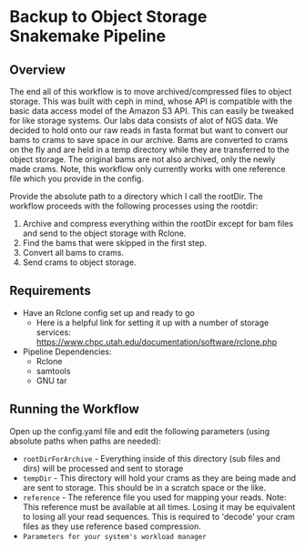 # Backup to Object Storage Snakemake Pipeline

## Overview
The end all of this workflow is to move archived/compressed files to object storage. This was built with ceph in mind, whose API is compatible with the basic data access model of the Amazon S3 API. This can easily be tweaked for like storage systems. Our labs data consists of alot of NGS data. We decided to hold onto our raw reads in fasta format but want to convert our bams to crams to save space in our archive. Bams are converted to crams on the fly and are held in a temp directory while they are transferred to the object storage. The original bams are not also archived, only the newly made crams. Note, this workflow only currently works with one reference file which you provide in the config.


Provide the absolute path to a directory which I call the rootDir. The workflow proceeds with the following processes using the rootdir:

1. Archive and compress everything within the rootDir except for bam files and send to the object storage with Rclone.
2. Find the bams that were skipped in the first step.
3. Convert all bams to crams.
4. Send crams to object storage.

## Requirements

* Have an Rclone config set up and ready to go
  * Here is a helpful link for setting it up with a number of storage services: https://www.chpc.utah.edu/documentation/software/rclone.php 
* Pipeline Dependencies:
  * Rclone
  * samtools
  * GNU tar

## Running the Workflow

Open up the config.yaml file and edit the following parameters (using absolute paths when paths are needed):
 * `rootDirForArchive` - Everything inside of this directory (sub files and dirs) will be processed and sent to storage
 * `tempDir` - This directory will hold your crams as they are being made and are sent to storage. This should be in a scratch space or the like.
 * `reference` - The reference file you used for mapping your reads. Note: This reference must be available at all times. Losing it may be equivalent to losing all your read sequences. This is required to 'decode' your cram files as they use reference based compression.
 * `Parameters for your system's workload manager`
